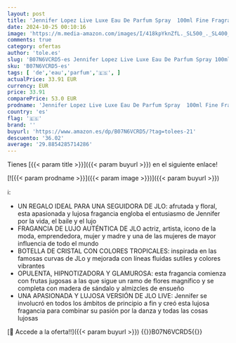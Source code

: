 ```yaml
---
layout: post
title: 'Jennifer Lopez Live Luxe Eau De Parfum Spray  100ml Fine Fragrance from an Approved Stockist'
date: 2024-10-25 00:10:16
image: 'https://m.media-amazon.com/images/I/418kpYknZfL._SL500_._SL400_.jpg'
comments: true
category: ofertas
author: 'tole.es'
slug: 'B07N6VCRD5-es Jennifer Lopez Live Luxe Eau De Parfum Spray 100ml Fine...'
sku: 'B07N6VCRD5-es'
tags: [ 'de','eau','parfum','🇪🇸', ]
actualPrice: 33.91 EUR
currency: EUR
price: 33.91
comparePrice: 53.0 EUR
prodname: 'Jennifer Lopez Live Luxe Eau De Parfum Spray  100ml Fine Fragrance from an Approved Stockist'
country: 'es'
flag: '🇪🇸'
brand: ''
buyurl: 'https://www.amazon.es/dp/B07N6VCRD5/?tag=tolees-21'
descuento: '36.02'
average: '29.8854285714286'
---
```


Tienes [{{< param title >}}]({{< param buyurl >}}) en el siguiente enlace!

[![{{< param prodname >}}]({{< param image >}})]({{< param buyurl >}})

ℹ️:

- UN REGALO IDEAL PARA UNA SEGUIDORA DE JLO: afrutada y floral, esta apasionada y lujosa fragancia engloba el entusiasmo de Jennifer por la vida, el baile y el lujo
- FRAGANCIA DE LUJO AUTÉNTICA DE JLO actriz, artista, icono de la moda, emprendedora, mujer y madre y una de las mujeres de mayor influencia de todo el mundo
- BOTELLA DE CRISTAL CON COLORES TROPICALES: inspirada en las famosas curvas de JLo y mejorada con líneas fluidas sutiles y colores vibrantes
- OPULENTA, HIPNOTIZADORA Y GLAMUROSA: esta fragancia comienza con frutas jugosas a las que sigue un ramo de flores magnífico y se completa con madera de sándalo y almizcles de ensueño
- UNA APASIONADA Y LUJOSA VERSIÓN DE JLO LIVE: Jennifer se involucró en todos los ámbitos de principio a fin y creó esta lujosa fragancia para combinar su pasión por la danza y todas las cosas lujosas

[🛒 Accede a la oferta!!]({{< param buyurl >}})
{{<world>}}B07N6VCRD5{{</world>}}
